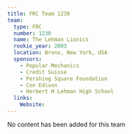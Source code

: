 ```yaml
---
title: FRC Team 1230
team:
  type: FRC
  number: 1230
  name: The Lehman Lionics
  rookie_year: 2003
  location: Bronx, New York, USA
  sponsors:
    - Popular Mechanics
    - Credit Suisse
    - Pershing Square Foundation
    - Con Edison
    - Herbert H Lehman High School
  links:
    Website: 
---
```

No content has been added for this team